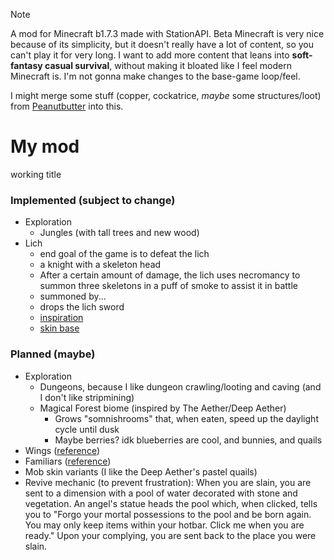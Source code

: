>[!NOTE]
>A mod for Minecraft b1.7.3 made with StationAPI. Beta Minecraft is very nice because of its simplicity, but it doesn't really have a lot of content, so you can't play it for very long. I want to add more content that leans into **soft-fantasy casual survival**, without making it bloated like I feel modern Minecraft is. I'm not gonna make changes to the base-game loop/feel.

I might merge some stuff (copper, cockatrice, _maybe_ some structures/loot) from [Peanutbutter](https://modrinth.com/mod/peanutbutter) into this.

# My mod

working title

### Implemented (subject to change)

- Exploration
  - Jungles (with tall trees and new wood)
- Lich
  - end goal of the game is to defeat the lich
  - a knight with a skeleton head
  - After a certain amount of damage, the lich uses necromancy to summon three skeletons in a puff of smoke to assist it in battle
  - summoned by...
  - drops the lich sword
  - [inspiration](https://the-grimoire-of-gaia.fandom.com/wiki/Bone_Knight)
  - [skin base](https://namemc.com/skin/adcc6eab0088f51e)

### Planned (maybe)

- Exploration
  - Dungeons, because I like dungeon crawling/looting and caving (and I don't like stripmining)
  - Magical Forest biome (inspired by The Aether/Deep Aether)
    - Grows "somnishrooms" that, when eaten, speed up the daylight cycle until dusk
    - Maybe berries? idk blueberries are cool, and bunnies, and quails
- Wings ([reference](https://www.curseforge.com/minecraft/mc-mods/simple-flight))
- Familiars ([reference](https://www.curseforge.com/minecraft/mc-mods/touhou-little-maid))
- Mob skin variants (I like the Deep Aether's pastel quails)
- Revive mechanic (to prevent frustration): When you are slain, you are sent to a dimension with a pool of water decorated with stone and vegetation. An angel's statue heads the pool which, when clicked, tells you to "Forgo your mortal possessions to the pool and be born again. You may only keep items within your hotbar. Click me when you are ready." Upon your complying, you are sent back to the place you were slain.

